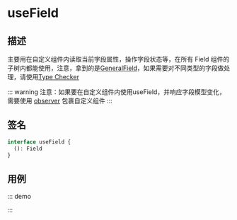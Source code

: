 # useField

## 描述

主要用在自定义组件内读取当前字段属性，操作字段状态等，在所有 Field 组件的子树内都能使用，注意，拿到的是[GeneralField](https://core.formilyjs.org/api/models/field#generalfield)，如果需要对不同类型的字段做处理，请使用[Type Checker](https://core.formilyjs.org/api/entry/form-checker)

::: warning
注意：如果要在自定义组件内使用useField，并响应字段模型变化，需要使用 [observer](/api/shared/observer) 包裹自定义组件
:::

## 签名

```ts
interface useField {
  (): Field
}
```

## 用例

::: demo
<template>
  <FormProvider :form="form">
    <Form layout="vertical">
      <Field
        name="name"
        title="Name"
        required
        :decorator="[FormItem]"
        :component="[Input, { placeholder: 'Please Input' }]"
      />
      <FormConsumer>
        <template #default="{ form }">
          <div style="white-space: pre; margin-bottom: 16px;">{{JSON.stringify(form.values, null, 2)}}</div>
          <Button
            type="primary"
            @click="() => {
              form.submit(log)
            }"
          >
            Submit
          </Button>
        </template>
      </FormConsumer>
    </Form>
  </FormProvider>
</template>

<script>
import { defineComponent, h } from '@vue/composition-api'
import { Form, Input, Button } from 'ant-design-vue';
import { createForm, setValidateLanguage } from '@formily/core'
import {
  FormProvider,
  FormConsumer,
  Field,
  useField,
  defineObservableComponent,
  observer
} from '@formily/vue'
import 'ant-design-vue/dist/antd.css';

setValidateLanguage('en')

const FormItem = observer(defineComponent({
  setup (props, { slots }) {
    const field = useField()
    return () => h(Form.Item, {
      props: {
        label: field.title,
        help: field.errors?.length ? field.errors : undefined,
        extra: field.description,
        validateStatus: field.validateStatus,
      }
    }, slots?.default())
  }
}))

export default {
  components: {
    FormProvider,
    FormConsumer,
    Field,
    Form,
    Button
  },
  data() {
    const form = createForm({ validateFirst: true })
    return {
      FormItem,
      Input,
      form
    }
  },
  methods: {
    log (...args) {
      console.log(...args)
    }
  }
}
</script>
:::
